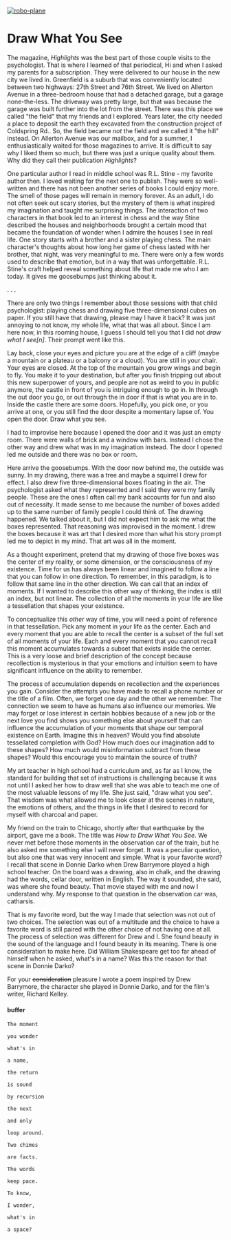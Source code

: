 

[![robo-plane](https://img.youtube.com/vi/Dt0DjIel7zs/0.jpg)](centerfold/lol-photos/assets/film-what-you-see.mp4)




# Draw What You See

The magazine, _Highlights_ was the best part of those couple visits to the psychologist. That is where I learned of that periodical, Hi and when I asked my parents for a subscription. They were delivered to our house in the new city we lived in. Greenfield is a suburb that was conveniently located between two highways: 27th Street and 76th Street. We lived on Allerton Avenue in a three-bedroom house that had a detached garage, but a garage none-the-less. The driveway was pretty large, but that was because the garage was built further into the lot from the street. There was this place we called "the field" that my friends and I explored. Years later, the city needed a place to deposit the earth they excavated from the construction project of Coldspring Rd.. So, the field became _not_ the field and we called it "the hill" instead. On Allerton Avenue was our mailbox, and for a summer, I enthusiastically waited for those magazines to arrive. It is difficult to say why I liked them so much, but there was just a unique quality about them. Why did they call their publication _Highlights_?

One particular author I read in middle school was R.L. Stine - my favorite author then. I loved waiting for the next one to publish. They were so well-written and there has not been another series of books I could enjoy more. The smell of those pages will remain in memory forever. As an adult, I do not often seek out scary stories, but the mystery of them is what inspired my imagination and taught me surprising things. The interaction of two characters in that book led to an interest in chess and the way Stine described the houses and neighborhoods brought a certain mood that became the foundation of wonder when I admire the houses I see in real life. One story starts with a brother and a sister playing chess. The main character's thoughts about how long her game of chess lasted with her brother, that night, was very meaningful to me. There were only a few words used to describe that emotion, but in a way that was unforgettable. R.L. Stine's craft helped reveal something about life that made me who I am today. It gives me goosebumps just thinking about it.

. . .

There are only two things I remember about those sessions with that child psychologist: playing chess and drawing five three-dimensional cubes on paper. If you still have that drawing, please may I have it back? It was just annoying to not know, my whole life, what that was all about. Since I am here now, in this rooming house, I guess I should tell you that I did not _draw what I see[n]_. Their prompt went like this.

Lay back, close your eyes and picture you are at the edge of a cliff (maybe a mountain or a plateau or a balcony or a cloud). You are still in your chair. Your eyes are closed. At the top of the mountain you grow wings and begin to fly. You make it to your destination, but after you finish tripping out about this new superpower of yours, and people are not as weird to you in public anymore, the castle in front of you is intriguing enough to go in. In through the out door you go, or out through the in door if that is what you are in to. Inside the castle there are some doors. Hopefully, you pick one, or you arrive at one, or you still find the door despite a momentary lapse of. You open the door. Draw what you see.

I had to improvise here because I opened the door and it was just an empty room. There were walls of brick and a window with bars. Instead I chose the other way and drew what was in my imagination instead. The door I opened led me outside and there was no box or room.

Here arrive the goosebumps. With the door now behind me, the outside was sunny. In my drawing, there was a tree and maybe a squirrel I drew for effect. I also drew five three-dimensional boxes floating in the air. The psychologist asked what they represented and I said they were my family people. These are the ones I often call my bank accounts for fun and also out of necessity. It made sense to me because the number of boxes added up to the same number of family people I could think of. The drawing happened. We talked about it, but I did not expect him to ask me what the boxes represented. That reasoning was improvised in the moment. I drew the boxes because it was art that I desired more than what his story prompt led me to depict in my mind. That art was all in the moment.

As a thought experiment, pretend that my drawing of those five boxes was the center of my reality, or some dimension, or the consciousness of my existence. Time for us has always been linear and imagined to follow a line that you can follow in one direction. To remember, in this paradigm, is to follow that same line in the other direction. We can call that an index of moments. If I wanted to describe this other way of thinking, the index is still an index, but not linear. The collection of all the moments in your life are like a tessellation that shapes your existence.

To conceptualize this _other_ way of time, you will need a point of reference in that tessellation. Pick any moment in your life as the center. Each and every moment that you are able to recall the center is a subset of the full set of all moments of your life. Each and every moment that you cannot recall this moment accumulates towards a subset that exists inside the center. This is a very loose and brief description of the concept because recollection is mysterious in that your emotions and intuition seem to have significant influence on the ability to remember.

The process of accumulation depends on recollection and the experiences you gain. Consider the attempts you have made to recall a phone number or the title of a film. Often, we forget one day and the other we remember. The connection we seem to have as humans also influence our memories. We may forget or lose interest in certain hobbies because of a new job or the next love you find shows you something else about yourself that can influence the accumulation of your moments that shape our temporal existence on Earth. Imagine this in heaven? Would you find absolute tessellated completion with God? How much does our imagination add to these shapes? How much would misinformation subtract from these shapes? Would this encourage you to maintain the source of truth?

My art teacher in high school had a curriculum and, as far as I know, the standard for building that set of instructions is challenging because it was not until I asked her how to draw well that she was able to teach me one of the most valuable lessons of my life. She just said, "draw what you see". That wisdom was what allowed me to look closer at the scenes in nature, the emotions of others, and the things in life that I desired to record for myself with charcoal and paper.

My friend on the train to Chicago, shortly after that earthquake by the airport, gave me a book. The title was _How to Draw What You See_. We never met before those moments in the observation car of the train, but he also asked me something else I will never forget. It was a peculiar question, but also one that was very innocent and simple. What is your favorite word? I recall that scene in Donnie Darko when Drew Barrymore played a high school teacher. On the board was a drawing, also in chalk, and the drawing had the words, cellar door, written in English. The way it sounded, she said, was where she found beauty. That movie stayed with me and now I understand why. My response to that question in the observation car was, catharsis.

That is my favorite word, but the way I made that selection was not out of two choices. The selection was out of a multitude and the choice to have a favorite word is still paired with the other choice of not having one at all. The process of selection was different for Drew and I. She found beauty in the sound of the language and I found beauty in its meaning. There is one consideration to make here. Did William Shakespeare get too far ahead of himself when he asked, what's in a name? Was this the reason for that scene in Donnie Darko?

For your ~~consideration~~ pleasure I wrote a poem inspired by Drew Barrymore, the character she played in Donnie Darko, and for the film's writer, Richard Kelley.

#### buffer

```text
The moment

you wonder

what's in

a name,

the return

is sound

by recursion

the next

and only

loop around.

Two chimes

are facts.

The words

keep pace.

To know,

I wonder,

what's in

a space?
```
